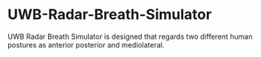# UWB-Radar-Breath-Simulator
UWB Radar Breath Simulator is designed that regards two different human postures as anterior posterior and mediolateral. 
